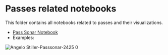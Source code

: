 # Passes related notebooks
This folder contains all notebooks related to passes and their visualizations. 

- [Pass Sonar Notebook](https://gibranium.github.io/passing/PASSES-SONAR.html)
- Examples:

![Angelo Stiller-Passsonar-2425 0](https://github.com/user-attachments/assets/70214ba4-48c1-4167-b974-e65c7b036d6e)

